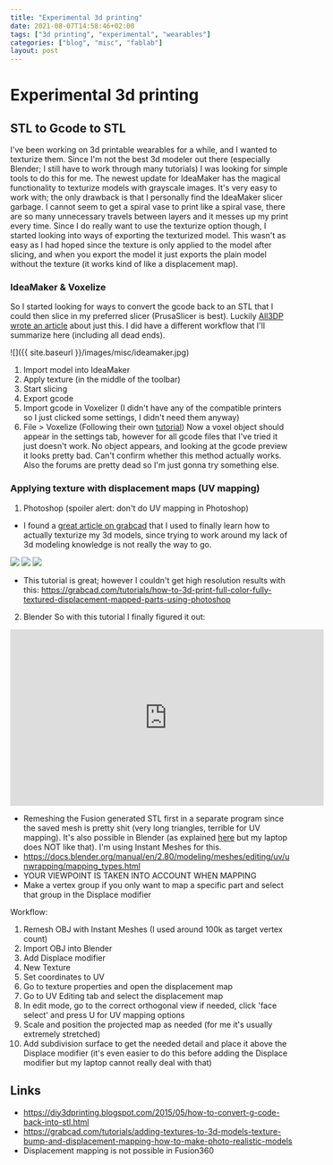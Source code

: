 ```yaml
---
title: "Experimental 3d printing"
date: 2021-08-07T14:58:46+02:00
tags: ["3d printing", "experimental", "wearables"]
categories: ["blog", "misc", "fablab"]
layout: post
---
```


# Experimental 3d printing

## STL to Gcode to STL
I've been working on 3d printable wearables for a while, and I wanted to texturize them. Since I'm not the best 3d modeler out there (especially Blender; I still have to work through many tutorials) I was looking for simple tools to do this for me. The newest update for IdeaMaker has the magical functionality to texturize models with grayscale images. It's very easy to work with; the only drawback is that I personally find the IdeaMaker slicer garbage. I cannot seem to get a spiral vase to print like a spiral vase, there are so many unnecessary travels between layers and it messes up my print every time. Since I do really want to use the texturize option though, I started looking into ways of exporting the texturized model. This wasn't as easy as I had hoped since the texture is only applied to the model after slicing, and when you export the model it just exports the plain model without the texture (it works kind of like a displacement map). 

### IdeaMaker & Voxelize
So I started looking for ways to convert the gcode back to an STL that I could then slice in my preferred slicer (PrusaSlicer is best). Luckily [All3DP wrote an article](https://all3dp.com/2/g-code-to-stl-how-to-convert-g-code-back-to-stl/) about just this. I did have a different workflow that I'll summarize here (including all dead ends). 

![]({{ site.baseurl }}/images/misc/ideamaker.jpg)

1. Import model into IdeaMaker
2. Apply texture (in the middle of the toolbar)
3. Start slicing
4. Export gcode
5. Import gcode in Voxelizer (I didn't have any of the compatible printers so I just clicked some settings, I didn't need them anyway)
6. File > Voxelize (Following their own [tutorial](https://voxelizer.com/knowledge_base/articles/360002963734))
Now a voxel object should appear in the settings tab, however for all gcode files that I've tried it just doesn't work. No object appears, and looking at the gcode preview it looks pretty bad. Can't confirm whether this method actually works. Also the forums are pretty dead so I'm just gonna try something else.

### Applying texture with displacement maps (UV mapping)

1. Photoshop (spoiler alert: don't do UV mapping in Photoshop)
- I found a [great article on grabcad](https://grabcad.com/tutorials/adding-textures-to-3d-models-texture-bump-and-displacement-mapping-how-to-make-photo-realistic-models) that I used to finally learn how to actually texturize my 3d models, since trying to work around my lack of 3d modeling knowledge is not really the way to go. 

![](https://d2t1xqejof9utc.cloudfront.net/pictures/files/158443/original.png?1554386692)
![](https://d2t1xqejof9utc.cloudfront.net/pictures/files/158441/original.png?1554385972)
![](https://d2t1xqejof9utc.cloudfront.net/pictures/files/158445/original.png?1554387092)

- This tutorial is great; however I couldn't get high resolution results with this: <https://grabcad.com/tutorials/how-to-3d-print-full-color-fully-textured-displacement-mapped-parts-using-photoshop>

2. Blender
So with this tutorial I finally figured it out:

<iframe width="560" height="315" src="https://www.youtube.com/embed/HmZ6TyHESMk" title="YouTube video player" frameborder="0" allow="accelerometer; autoplay; clipboard-write; encrypted-media; gyroscope; picture-in-picture" allowfullscreen></iframe>

- Remeshing the Fusion generated STL first in a separate program since the saved mesh is pretty shit (very long triangles, terrible for UV mapping). It's also possible in Blender (as explained [here](https://artisticrender.com/remeshing-in-blender/) but my laptop does NOT like that). I'm using Instant Meshes for this.
- <https://docs.blender.org/manual/en/2.80/modeling/meshes/editing/uv/unwrapping/mapping_types.html>
- YOUR VIEWPOINT IS TAKEN INTO ACCOUNT WHEN MAPPING
- Make a vertex group if you only want to map a specific part and select that group in the Displace modifier

Workflow:
1. Remesh OBJ with Instant Meshes (I used around 100k as target vertex count)
2. Import OBJ into Blender
3. Add Displace modifier
4. New Texture
5. Set coordinates to UV
6. Go to texture properties and open the displacement map
7. Go to UV Editing tab and select the displacement map
8. In edit mode, go to the correct orthogonal view if needed, click 'face select' and press U for UV mapping options
9. Scale and position the projected map as needed (for me it's usually extremely stretched)
10. Add subdivision surface to get the needed detail and place it above the Displace modifier (it's even easier to do this before adding the Displace modifier but my laptop cannot really deal with that)

## Links
- <https://diy3dprinting.blogspot.com/2015/05/how-to-convert-g-code-back-into-stl.html>
- <https://grabcad.com/tutorials/adding-textures-to-3d-models-texture-bump-and-displacement-mapping-how-to-make-photo-realistic-models>
- Displacement mapping is not possible in Fusion360